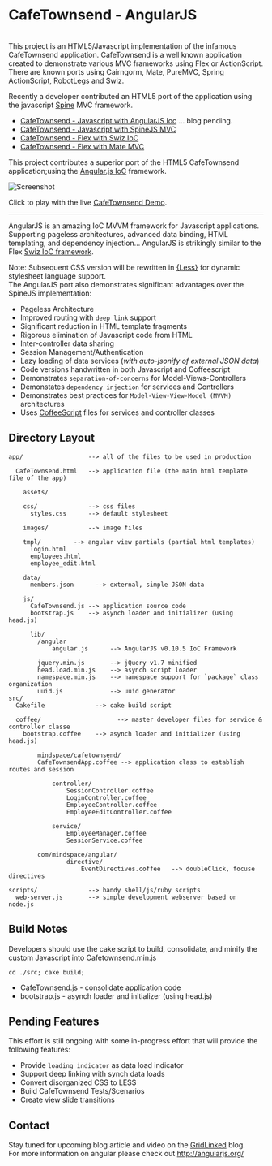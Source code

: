 # CafeTownsend - AngularJS

<br/>
This project is an HTML5/Javascript implementation of the infamous CafeTownsend application. CafeTownsend is a well known application created to demonstrate various MVC frameworks using Flex or ActionScript. There are known ports using Cairngorm, Mate, PureMVC, Spring ActionScript, RobotLegs and Swiz. 

Recently a developer contributed an HTML5 port of the application using the javascript [Spine](http://spinejs.com/) MVC framework. 

*  [CafeTownsend - Javascript with AngularJS Ioc]()      … blog pending.
*  [CafeTownsend - Javascript with SpineJS MVC](http://www.websector.de/blog/2011/12/31/spine-js-cafe-townsend-example/)
*  [CafeTownsend - Flex with Swiz IoC](http://www.gridlinked.info/swiz-localization-l10n-logging/)
*  [CafeTownsend - Flex with Mate MVC](http://www.websector.de/blog/2010/03/12/mate-cafe-townsend-example-updated-for-using-flex-4/)


This project contributes a superior port of the HTML5 CafeTownsend application;using the [Angular.js IoC](http://angularjs.org/) framework.


![Screenshot](https://github.com/ThomasBurleson/angularJS-CafeTownsend/raw/master/app/data/images/screens.png)<br/>

Click to play with the live [CafeTownsend Demo](http://thomasburleson.github.com/cafetownsend/index.html).



---

AngularJS is an amazing IoC MVVM framework for Javascript applications. Supporting pageless architectures, advanced data binding, HTML templating, and dependency injection… AngularJS is strikingly similar to the Flex [Swiz IoC framework](http://swizframework.org/).


Note: Subsequent CSS version will be rewritten in [{Less}](http://lesscss.org/) for dynamic stylesheet language support. <br/>
The AngularJS port also demonstrates significant advantages over the SpineJS implementation:

*  Pageless Architecture
*  Improved routing with `deep link` support
*  Significant reduction in HTML template fragments
*  Rigorous elimination of Javascript code from HTML 
*  Inter-controller data sharing
*  Session Management/Authentication
*  Lazy loading of data services (*with auto-jsonify of external JSON data*)
*  Code versions handwritten in both Javascript and Coffeescript 
*  Demonstrates `separation-of-concerns` for Model-Views-Controllers
*  Demonstates `dependency injection` for services and Controllers
*  Demonstrates best practices for `Model-View-View-Model (MVVM)` architectures
*  Uses [CoffeeScript](http://coffeescript.org/) files for services and controller classes



## Directory Layout

    app/                  --> all of the files to be used in production

      CafeTownsend.html   --> application file (the main html template file of the app)

	    assets/

        css/              --> css files
          styles.css      --> default stylesheet

        images/           --> image files

        tmpl/         --> angular view partials (partial html templates)
          login.html
          employees.html
          employee_edit.html

        data/
          members.json      --> external, simple JSON data
        
        js/
          CafeTownsend.js --> application source code
          bootstrap.js    --> asynch loader and initializer (using head.js)

          lib/
            /angular
                angular.js      --> AngularJS v0.10.5 IoC Framework
            
            jquery.min.js       --> jQuery v1.7 minified
            head.load.min.js    --> asynch script loader
            namespace.min.js    --> namespace support for `package` class organization
            uuid.js             --> uuid generator
    src/      
      Cakefile              --> cake build script
      
      coffee/			          --> master developer files for service & controller classe		
        bootstrap.coffee  	--> asynch loader and initializer (using head.js)

		    mindspace/cafetownsend/	
            CafeTownsendApp.coffee --> application class to establish routes and session

      			controller/			
      				SessionController.coffee
      				LoginController.coffee
      				EmployeeController.coffee
      				EmployeeEditController.coffee

      			service/
      				EmployeeManager.coffee
      				SessionService.coffee

      	  	com/mindspace/angular/
        			directive/			
        				EventDirectives.coffee   --> doubleClick, focuse directives
	
    scripts/              --> handy shell/js/ruby scripts
      web-server.js       --> simple development webserver based on node.js


## Build Notes


Developers should use the cake script to build, consolidate, and minify the custom Javascript into Cafetownsend.min.js

    cd ./src; cake build;

*  CafeTownsend.js - consolidate application code
*  bootstrap.js    - asynch loader and initializer (using head.js)

## Pending Features

This effort is still ongoing with some in-progress effort that will provide the following features:

*  Provide `loading indicator` as data load indicator
*  Support deep linking with synch data loads
*  Convert disorganized CSS to LESS
*  Build CafeTownsend Tests/Scenarios
*  Create view slide transitions 

## Contact

Stay tuned for upcoming blog article and video on the [GridLinked](http://www.gridlinked.info) blog.<br/>
For more information on angular please check out http://angularjs.org/

